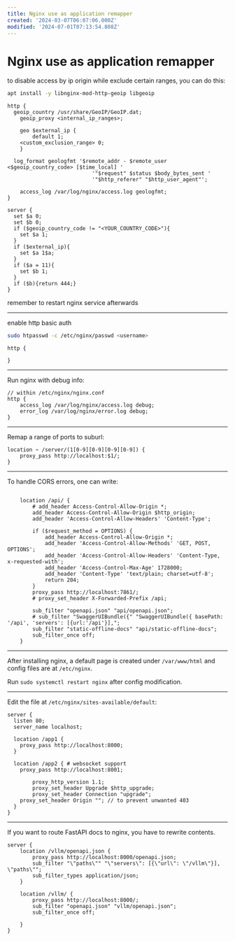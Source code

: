 ```yaml
---
title: Nginx use as application remapper
created: '2024-03-07T06:07:06.000Z'
modified: '2024-07-01T07:13:54.808Z'
---
```


# Nginx use as application remapper

to disable access by ip origin while exclude certain ranges, you can do this:

```bash
apt install -y libnginx-mod-http-geoip libgeoip
```

```nginx
http {
  geoip_country /usr/share/GeoIP/GeoIP.dat;
	geoip_proxy <internal_ip_ranges>;

	geo $external_ip {
		default 1;
    <custom_exclusion_range> 0;
	}

  log_format geologfmt '$remote_addr - $remote_user <$geoip_country_code> [$time_local] '
                           '"$request" $status $body_bytes_sent '
                           '"$http_referer" "$http_user_agent"';

	access_log /var/log/nginx/access.log geologfmt;
}

server {
  set $a 0;
  set $b 0;
  if ($geoip_country_code != "<YOUR_COUNTRY_CODE>"){
    set $a 1;
  }
  if ($external_ip){
    set $a 1$a;
  }
  if ($a = 11){
    set $b 1;
  }
  if ($b){return 444;}
}
```

remember to restart nginx service afterwards

---

enable http basic auth

```bash
sudo htpasswd -c /etc/nginx/passwd <username>
```

```nginx
http {
  
}
```

---

Run nginx with debug info:

```nginx
// within /etc/nginx/nginx.conf
http {
    access_log /var/log/nginx/access.log debug;
    error_log /var/log/nginx/error.log debug;
}

```

---

Remap a range of ports to suburl:

```nginx
location ~ /server/(1[0-9][0-9][0-9][0-9]) {
    proxy_pass http://localhost:$1/;
}
```

---

To handle CORS errors, one can write:

```nginx

	location /api/ {
		# add_header Access-Control-Allow-Origin *;
		add_header Access-Control-Allow-Origin $http_origin;
		add_header 'Access-Control-Allow-Headers' 'Content-Type';

		if ($request_method = OPTIONS) {
			add_header Access-Control-Allow-Origin *;
			add_header 'Access-Control-Allow-Methods' 'GET, POST, OPTIONS';
			add_header 'Access-Control-Allow-Headers' 'Content-Type, x-requested-with';
			add_header 'Access-Control-Max-Age' 1728000;
			add_header 'Content-Type' 'text/plain; charset=utf-8';
			return 204;
		}
		proxy_pass http://localhost:7861/;
		# proxy_set_header X-Forwarded-Prefix /api;

		sub_filter "openapi.json" "api/openapi.json";
		# sub_filter "SwaggerUIBundle({" "SwaggerUIBundle({ basePath: '/api', 'servers': [{url:'/api'}],";
		sub_filter "static-offline-docs" "api/static-offline-docs";
		sub_filter_once off;
	}
```

---

After installing nginx, a default page is created under `/var/www/html` and config files are at `/etc/nginx`.

Run `sudo systemctl restart nginx` after config modification.

---

Edit the file at `/etc/nginx/sites-available/default`:

```nginx
server {
  listen 80;
  server_name localhost;

  location /app1 {
    proxy_pass http://localhost:8000;
  }

  location /app2 { # websocket support
    proxy_pass http://localhost:8001;

		proxy_http_version 1.1;
		proxy_set_header Upgrade $http_upgrade;
		proxy_set_header Connection "upgrade";
    proxy_set_header Origin ""; // to prevent unwanted 403
  }
}
```

---

If you want to route FastAPI docs to nginx, you have to rewrite contents.

```nginx
server {
	location /vllm/openapi.json {
		proxy_pass http://localhost:8000/openapi.json;
		sub_filter "\"paths\"" "\"servers\": [{\"url\": \"/vllm\"}], \"paths\"";
		sub_filter_types application/json;
	}

	location /vllm/ {
		proxy_pass http://localhost:8000/;
		sub_filter "openapi.json" "vllm/openapi.json";
		sub_filter_once off;

	}
}
```
